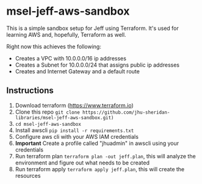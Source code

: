 # msel-jeff-aws-sandbox

This is a simple sandbox setup for Jeff using Terraform.  It's used for learning AWS and, hopefully, Terraform as well.

Right now this achieves the following:
- Creates a VPC with 10.0.0.0/16 ip addresses
- Creates a Subnet for 10.0.0.0/24 that assigns public ip addresses
- Creates and Internet Gateway and a default route

## Instructions
1. Download terraform (https://www.terraform.io)
2. Clone this repo `git clone https://github.com/jhu-sheridan-libraries/msel-jeff-aws-sandbox.git)`
3. `cd msel-jeff-aws-sandbox`
4. Install awscli `pip install -r requirements.txt`
5. Configure aws cli with your AWS IAM credentials
6. **Important** Create a profile called "jhuadmin" in awscli using your credentials
7. Run terraform plan `terraform plan -out jeff.plan`, this will analyze the environment and figure out what needs to be created
8. Run terraform apply `terraform apply jeff.plan`, this will create the resources 